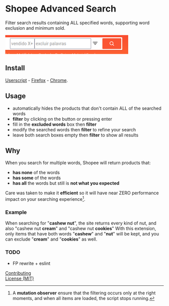 # Shopee Advanced Search
Filter search results containing ALL specified words, supporting word exclusion and minimum sold.

![After](media/changed.png)


## Install
[Userscript][1] - [Firefox][2] - [Chrome][3].


## Usage
- automatically hides the products that don't contain ALL of the searched words
- **filter** by clicking on the button or pressing enter
- fill in the **excluded words** box then **filter**
- modify the searched words then **filter** to refine your search
- leave both search boxes empty then **filter** to show all results


## Why
When you search for multiple words, Shopee will return products that:
- **has none** of the words
- **has some** of the words
- **has all** the words but still is **not what you expected**

Care was taken to make it **efficient** so it will have near ZERO performance impact on your searching experience[^1].


### Example
When searching for "**cashew nut**", the site returns every kind of nut, and also "cashew nut **cream**" and "cashew nut **cookies**"
With this extension, only items that have both words "**cashew**" and "**nut**" will be kept, and you can exclude "**cream**" and "**cookies**" as well.


### TODO
- FP rewrite + eslint


[^1]: A **mutation observer** ensure that the filtering occurs only at the right moments, and when all items are loaded, the script stops running.

[1]: https://openuserjs.org/scripts/icetbr/Shopee_Advanced_Search
[2]: https://addons.mozilla.org/en-US/firefox/addon/shopee-advanced-search/
[3]: https://chrome.google.com/webstore/detail/shopee-advanced-search/lpnljdamllppcklbfnmbbondhklklnni?hl=en


[Contributing](https://github.com/icetbr/my-projects/blob/main/CONTRIBUTING.md)\
[License (MIT)](https://choosealicense.com/licenses/mit/)
